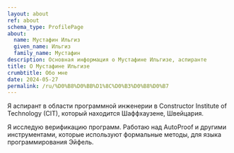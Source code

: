 ```yaml
---
layout: about
ref: about
schema_type: ProfilePage
about:
  name: Мустафин Ильгиз
  given_name: Ильгиз
  family_name: Мустафин
description: Основная информация о Мустафине Ильгизе, аспиранте
title: О Мустафине Ильгизе
crumbtitle: Обо мне
date: 2024-05-27
permalink: /ru/%D0%B8%D0%BB%D1%8C%D0%B3%D0%B8%D0%B7
---
```

Я аспирант в области программной инженерии в Constructor Institute of Technology (CIT),
который находится Шаффхаузене, Швейцария.

Я исследую верификацию программ. Работаю над AutoProof и другими инструментами,
которые используют формальные методы, для языка программирования Эйфель.
